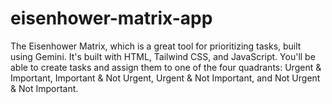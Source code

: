 # eisenhower-matrix-app
The Eisenhower Matrix, which is a great tool for prioritizing tasks, built using Gemini. It's built with HTML, Tailwind CSS, and JavaScript. You'll be able to create tasks and assign them to one of the four quadrants: Urgent &amp; Important, Important &amp; Not Urgent, Urgent &amp; Not Important, and Not Urgent &amp; Not Important. 
